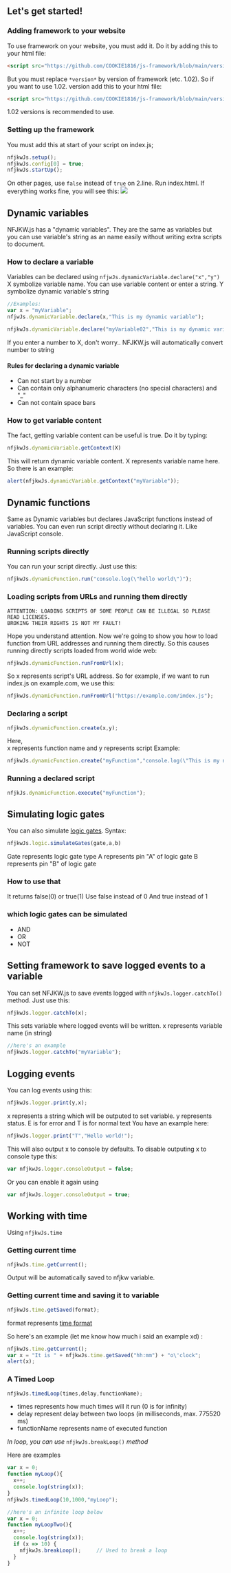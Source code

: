 ## Let's get started! 
### Adding framework to your website
To use framework on your website, you must add it. Do it by adding this to your html file:
```html
<script src="https://github.com/COOKIE1816/js-framework/blob/main/versions/v1.02/nfjkwJs_v-*version*.js"/>
```
But you must replace ```*version*``` by version of framework (etc. 1.02). So if you want to use 1.02. version add this to your html file:
```html
<script src="https://github.com/COOKIE1816/js-framework/blob/main/versions/v1.02/nfjkwJs_v-1.02.js"/>
```
1.02 versions is recommended to use. 
### Setting up the framework
You must add this at start of your script on index.js;

```js
nfjkwJs.setup();
nfjkwJs.config[0] = true;
nfjkwJs.startUp();
```
On other pages, use ```false``` instead of ```true``` on 2.line.
Run index.html. If everything works fine, you will see this:
<img src="https://github.com/COOKIE1816/js-framework/blob/main/framework-APIs/.media/image191.png">
## Dynamic variables
NFJKW.js has a "dynamic variables". They are the same as variables but you can use variable's string as an name easily without writing extra scripts to document. 
### How to declare a variable
Variables can be declared using ```nfjwJs.dynamicVariable.declare("x","y")```
X symbolize variable name. You can use variable content or enter a string. 
Y symbolize dynamic variable's string
```js
//Examples:
var x = "myVariable";
nfjwJs.dynamicVariable.declare(x,"This is my dynamic variable");

nfjkwJs.dynamicVariable.declare("myVariable02","This is my dynamic variable number two!"); //btw. did you join my server? 
```
If you enter a number to X, don't worry.. NFJKW.js will automatically convert number to string
#### Rules for declaring a dynamic variable
* Can not start by a number
* Can contain only alphanumeric characters (no special characters) and "_"
* Can not contain space bars

### How to get variable content
The fact, getting variable content can be useful is true. Do it by typing:
```js
nfjkwJs.dynamicVariable.getContext(X)
```
This will return dynamic variable content. X represents variable name here. 
So there is an example:
```js
alert(nfjkwJs.dynamicVariable.getContext("myVariable"));
```
## Dynamic functions
Same as Dynamic variables but declares JavaScript functions instead of variables. 
You can even run script directly without declaring it. Like JavaScript console. 
### Running scripts directly
You can run your script directly. Just use this:
```js
nfjkwJs.dynamicFunction.run("console.log(\"hello world\")");
```
### Loading scripts from URLs and running them directly
```yellow
ATTENTION: LOADING SCRIPTS OF SOME PEOPLE CAN BE ILLEGAL SO PLEASE READ LICENSES.
BROKING THEIR RIGHTS IS NOT MY FAULT!
```
Hope you understand attention. Now we're going to show you how to load function from URL addresses and running them directly. 
So this causes running directly scripts loaded from world wide web:
```js
nfjkwJs.dynamicFunction.runFromUrl(x);
```
So x represents script's URL address. So for example, if we want to run index.js on example.com, we use this:
```js
nfjkwJs.dynamicFunction.runFromUrl("https://example.com/imdex.js");
```
### Declaring a script
```js
nfjkwJs.dynamicFunction.create(x,y);
```
Here,	
x represents function name and y represents script
Example:
```js
nfjkwJs.dynamicFunction.create("myFunction","console.log(\"This is my new function\");");
```

### Running a declared script
```js
nfjkJs.dynamicFunction.execute("myFunction");
```
## Simulating logic gates
You can also simulate [logic gates](http://www.ee.surrey.ac.uk/Projects/CAL/digital-logic/gatesfunc/index.html).
Syntax:
```js
nfjkwJs.logic.simulateGates(gate,a,b)
```
Gate represents logic gate type
A represents pin "A" of logic gate
B represents pin "B" of logic gate
### How to use that
It returns false(0) or true(1)
Use false instead of 0
And true instead of 1
### which logic gates can be simulated
* AND
* OR
* NOT

## Setting framework to save logged events to a variable
You can set NFJKW.js to save events logged with ```nfjkwJs.logger.catchTo()``` method. Just use this:
```js
nfjkwJs.logger.catchTo(x);
```
This sets variable where logged events will be written. 
x represents variable name (in string)
```js
//here's an example
nfjkwJs.logger.catchTo("myVariable");
```
## Logging events
You can log events using this:
```js
nfjkwJs.logger.print(y,x);
```
x represents a string which will be outputed to set variable.
y represents status. E is for error and T is for normal text
You have an example here:

```js
nfjkwJs.logger.print("T","Hello world!");
```
This will also output x to console by defaults. 
To disable outputing x to console type this:
```js
var nfjkwJs.logger.consoleOutput = false;
```
Or you can enable it again using
```js
var nfjkwJs.logger.consoleOutput = true;
```
## Working with time
Using ```nfjkwJs.time```
### Getting current time
```js
nfjkwJs.time.getCurrent();
```
Output will be automatically saved to nfjkw variable. 
### Getting current time and saving it to variable
```js
nfjkwJs.time.getSaved(format);
```
format represents [time format](https://cookie1816.github.io/js-framework/help/timeFormats)

So here's an example (let me know how much i said an example xd) :
```js
nfjkwJs.time.getCurrent();
var x = "It is " + nfjkwJs.time.getSaved("hh:mm") + "o\'clock";
alert(x);
```
### A Timed Loop
```js
nfjkwJs.timedLoop(times,delay,functionName);
```
* times represents how much times will it run (0 is for infinity)
* delay represent delay between two loops (in milliseconds, max. 775520 ms)
* functionName represents name of executed function

*In loop, you can use* ```nfjkwJs.breakLoop()``` *method*

Here are examples
```js
var x = 0;
function myLoop(){
  x++;
  console.log(string(x));
}
nfjkwJs.timedLoop(10,1000,"myLoop");

//here's an infinite loop below 
var x = 0;
function myLoopTwo(){ 
  x++;
  console.log(string(x));
  if (x => 10) {
    nfjkwJs.breakLoop();     // Used to break a loop
  }
}
```
